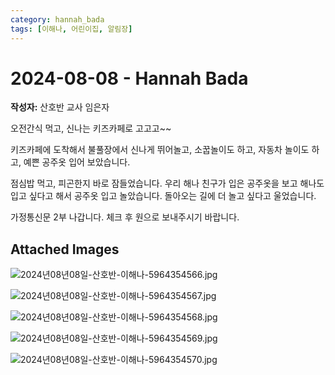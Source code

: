 ```yaml
---
category: hannah_bada
tags: [이해나, 어린이집, 알림장]
---
```


# 2024-08-08 - Hannah Bada

**작성자:** 산호반 교사 임은자  

오전간식 먹고,  신나는 키즈카페로 고고고~~

키즈카페에 도착해서  불풀장에서 신나게 뛰어놀고, 소꿉놀이도 하고, 자동차 놀이도 하고, 예쁜 공주옷 입어 보았습니다. 

점심밥  먹고, 피곤한지 바로 잠들었습니다. 우리 해나 친구가 입은 공주옷을 보고 해나도 입고 싶다고 해서 공주옷 입고 놀았습니다. 돌아오는 길에 더 놀고 싶다고 울었습니다.

가정통신문 2부 나갑니다. 체크 후 원으로 보내주시기 바랍니다.

## Attached Images
![2024년08년08일-산호반-이해나-5964354566.jpg](d:\Users\hannah\Downloads\kids\photo\2024년08년08일-산호반-이해나-5964354566.jpg)

![2024년08년08일-산호반-이해나-5964354567.jpg](d:\Users\hannah\Downloads\kids\photo\2024년08년08일-산호반-이해나-5964354567.jpg)

![2024년08년08일-산호반-이해나-5964354568.jpg](d:\Users\hannah\Downloads\kids\photo\2024년08년08일-산호반-이해나-5964354568.jpg)

![2024년08년08일-산호반-이해나-5964354569.jpg](d:\Users\hannah\Downloads\kids\photo\2024년08년08일-산호반-이해나-5964354569.jpg)

![2024년08년08일-산호반-이해나-5964354570.jpg](d:\Users\hannah\Downloads\kids\photo\2024년08년08일-산호반-이해나-5964354570.jpg)

